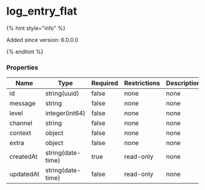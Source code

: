 
# log_entry_flat

{% hint style="info" %}

Added since version: 6.0.0.0

{% endhint %}

### Properties

|Name|Type|Required|Restrictions|Description|
|---|---|---|---|---|
|id|string(uuid)|false|none|none|
|message|string|false|none|none|
|level|integer(int64)|false|none|none|
|channel|string|false|none|none|
|context|object|false|none|none|
|extra|object|false|none|none|
|createdAt|string(date-time)|true|read-only|none|
|updatedAt|string(date-time)|false|read-only|none|
